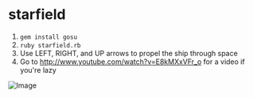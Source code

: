 starfield
=========

1. ```gem install gosu```
2. ```ruby starfield.rb```
3. Use LEFT, RIGHT, and UP arrows to propel the ship through space
4. Go to http://www.youtube.com/watch?v=E8kMXxVFr_o for a video if you're lazy

![Image](http://i.imgur.com/Uf06OJx.png&raw=true)
